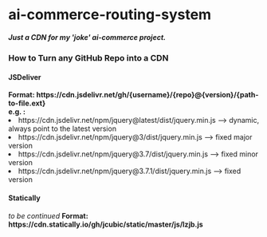 <h1> ai-commerce-routing-system </h1>
<h5> Just a CDN for my 'joke' ai-commerce project. </h5>

<h3> How to Turn any GitHub Repo into a CDN </h3>
<h4> JSDeliver </h4>
<b> Format: https://cdn.jsdelivr.net/gh/{username}/{repo}@{version}/{path-to-file.ext}</b>
<br>
<b>e.g. :</b>
<br>
<li> https://cdn.jsdelivr.net/npm/jquery@latest/dist/jquery.min.js --> dynamic, always point to the latest version </li>
<li> https://cdn.jsdelivr.net/npm/jquery@3/dist/jquery.min.js --> fixed major version </li>
<li> https://cdn.jsdelivr.net/npm/jquery@3.7/dist/jquery.min.js --> fixed minor version </li>
<li> https://cdn.jsdelivr.net/npm/jquery@3.7.1/dist/jquery.min.js --> fixed version </li>

<h4> Statically </h4>
<i>to be continued</i>
<b> Format: https://cdn.statically.io/gh/jcubic/static/master/js/lzjb.js </b>
